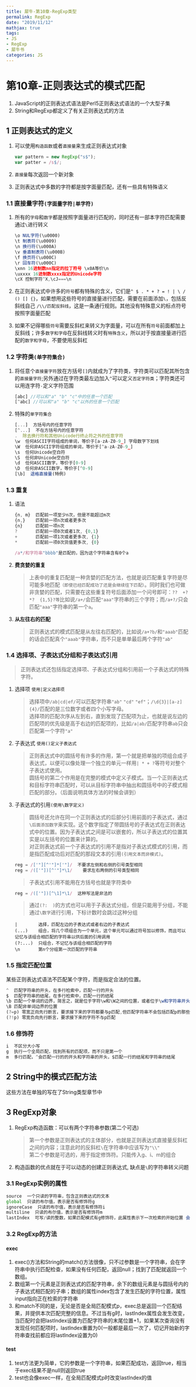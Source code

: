 ```yaml
---
title: 犀牛-第10章-RegExp类型
permalink: RegExp
date: "2019/11/12"
mathjax: true
tags: 
- JS 
- RegExp
- 犀牛书
categories: JS
---
```


# 第10章-正则表达式的模式匹配

1. JavaScript的正则表达式语法是Perl5正则表达式语法的一个大型子集
2. String和RegExp都定义了有关正则表达式的方法

## 1 正则表达式的定义

1. 可以使用`构造函数`或者`直接量`来生成正则表达式对象

    ```JavaScript
    var pattern = new RegExp("s$");
    var patter = /s$/;
    ```

2. `直接量`每次返回一个新对象
3. 正则表达式中多数的字符都是按字面量匹配，还有一些具有特殊语义

### 1.1 直接量字符`(字面量字符|单字符)`

1. 所有的`字母`和`数字`都是按照字面量进行匹配的，同时还有一部本字符匹配需要通过`\`进行转义

    ```javascript
    \o NUL字符(\u0000)
    \t 制表符(\u0009)
    \n 换行符(\u000A)
    \v 垂直制表符(\u000B)
    \f 换页符(\u000C)
    \r 回车符(\u000C)
    \xnn 16进制数nn指定的拉丁符号 \x0A等价\n
    \uxxxx 16进制数xxxx指定的Unicode字符
    \cX 控制字符^X,\cJ===\n
    ```

2. 在正则表达式中许多的`符号`都有特殊的含义，它们是`^ $ . * + ? = ! | \ / () [] {}`，如果想用这些符号的直接量进行匹配，需要在前面添加`\`，包括反斜线自己 `/\\/匹配反斜线`，这是一条通行规则。其他没有特殊意义的标点符号按照字面量匹配  
3. 如果不记得哪些`符号`需要反斜杠来转义为字面量，可以在所有`符号`前面都加上反斜线；许多`数字和字母`在反斜线转义时有`特殊含义`，所以对于按直接量进行匹配的`数字和字母`，不要使用反斜杠

### 1.2 字符类`(单字符集合)`

1. 将任意个`直接量字符`放在方括号`[]`内就成为了字符类，字符类可以匹配其所包含的`直接量字符`;另外通过在字符类最左边加入`^`可以定义`否定字符类`；字符类还可以用连字符`-`定义字符范围

    ```javascript
    [abc] //可以和"a" "b" "c"中的任意一个匹配
    [^abc] //可以和"a" "b" "c"以外的任意一个匹配
    ```

2. 特殊的`单字符集合`

    ```javascript
    [...]  方括号内的任意字符
    [^...]  不在方括号内的任意字符
    .  除去换行符和其他Unicode行终止符之外的任意字符
    \w  任何ASCII字符组成的单词，等价于[a-zA-Z0-9_] 字母数字下划线
    \W  任何非ASCII字符组成的单词，等价于[^a-zA-Z0-9_]
    \s  任何Unicode空白符
    \S  任何非Unicode空白符
    \d  任何ASCII数字，等价于[0-9]
    \D  任何非ASCII数字，等价于[^0-9]
    [\b]  退格直接量(特例)
    ```

### 1.3 重复

1. 语法

    ```javascript
    {n, m}  匹配前一项至少n次，但是不能超过m次
    {n,}    匹配前一项n次或者更多次
    {n}     匹配前一项n次
    ?       匹配前一项0次或者1次, {0,1}
    +       匹配前一项1次或者更多次, {1}
    *       匹配前一项0次货值更多次, {0}

    /a*/和字符串"bbbb"是匹配的，因为这个字符串含有0个a
    ```

2. **费贪婪的重复**  
    > 上表中的重复匹配是一种贪婪的匹配方法，也就是说匹配重复字符是尽可能多地匹配`（即使已经匹配成功了还是会继续往下匹配）`。同时我们也可做非贪婪的匹配，只需要在这些重复符号后面添加一个问号即可：`??  +?  *?  {1,5}?等`比如说`/a+/`会匹配`"aaa"`字符串的三个字符；而`/a+?/`只会匹配`"aaa"`字符串的第一个`a`。
3. **从左往右的匹配**
    > 正则表达式的模式匹配是从左往右匹配的，比如说`/a+?b/`和`"aaab"`匹配的话会匹配真个`"aaab"`字符串，而不只是单单最后两个字符`"ab"`

### 1.4 选择项、子表达式分组和子表达式引用

> 正则表达式还包括指定选择项、子表达式分组和引用前一个子表达式的特殊字符。

1. 选择项 `使用|定义选择项`
    > 选择项中`/ab|cd|ef/`可以匹配字符串`"ab"` `"cd"` `"ef"`；`/\d{3}|[a-z]{4}/`匹配的是三位数字或者四个小写字母。  
    >  选择项的匹配次序从左到右，直到发现了匹配项为止，也就是说左边的匹配项的优先级是高于右边的匹配项的，比如`/a|ab/`匹配字符串`ab`只会匹配第一个字符`"a"`
2. 子表达式 `使用()定义子表达式`
    > 正则表达式中的圆括号有许多的作用，第一个就是把单独的项组合成子表达式，以便可以像处理一个独立的单元一样用`| * + ?`等符号对整个子表达式使用。  
    > 圆括号的第二个作用是在完整的模式中定义子模式。当一个正则表达式和目标字符串匹配时，可以从目标字符串中抽出和圆括号中的子模式相匹配的部分。（后面说明具体方法的时候会讲到）
3. 子表达式的引用`(使用\数字定义)`
    > 圆括号还允许在同一个正则表达式的后部分引用前面的子表达式，通过`\后面添加数字`来实现。这个数字指定了带圆括号的子表达式在正则表达式中的位置。因为子表达式之间是可以嵌套的，所以子表达式的位置其实是以左括号的位置来计算的。  
    > 对正则表达式前一个子表达式的引用不是指对子表达式模式的引用，而是指匹配成功后对匹配的那段文本的引用`(引用文本而非模式)`。

    ```javascript
    reg = /['"][^'"]*['"]/  不要求左侧和右侧的引号类型相同
    reg = /(['"])[^'"]*\1/    要求左右两侧的引号类型相同
    ```

    > 子表达式引用不能用在方括号也就是字符类中

    ```javascript
    reg = /(['"])[^\1]*\1/  这种写法是非法的
    ```

    > 通过`(?:  )`的方式也可以用于子表达式分组，但是只能用于分组，不能通过`\数字`进行引用，下标计数时会跳过这种分组

    ```javascirpt
    |        选择，匹配左边的子表达式或者右边的子表达式
    (...)    组合，将几个项组合为一个单元，这个单元可以通过符号加以修饰，而且可以记忆与该组合相匹配的字符串以供后面的引用调用
    (?:...)  只组合，不记忆与该组合相匹配的字符
    \n       第n个分组第一次匹配的字符串
    ```

### 1.5 指定匹配位置

某些正则表达式语法不匹配某个字符，而是指定合法的位置。

```javascript
^  匹配字符串的开头，在多行检索中，匹配一行的开头
$  匹配字符串的结尾，在多行检索中，匹配一行的结尾
\b 匹配一个单词的边界，简言之，就是位于字符\w和\W之间的位置，或者位于\w和字符串开头和结尾的位置([\b]匹配的退格符)
\B 匹配非单词边界的位置
(?=p) 零宽正向先行断言，要求接下来的字符都要与p匹配,但匹配字符串不会包括匹配p的那些字符
(?!p) 零宽负向先行断言，要求接下来的字符不与p匹配
```

### 1.6 修饰符

```javascript
i  不区分大小写
g  执行一个全局匹配，找到所有的匹配项，而不只是第一个
m  多行匹配，^会匹配一行的的开头和字符串的开头，$匹配一行的结尾和字符串的结尾
```

## 2 String中的模式匹配方法

这些方法在单独的写在了String类型章节中

## 3 RegExp对象

1. RegExp构造函数：可以有两个字符串参数(第二个可选)
    > 第一个参数是正则表达式的主体部分，也就是正则表达式直接量反斜杠之间的内容；注意此时的反斜杠`\`在字符串中应该写为`"\\"`  
    > 第二个参数是可选的，用于指定修饰符。只能传入g、i、m的组合
2. 构造函数的优点就在于可以动态的创建正则表达式, 缺点是`\`的字符串转义问题

### 3.1 RegExp实例的属性

```javascript
source  一个只读的字符串，包含正则表达式的文本
global  只读的布尔值，表示是否有修饰符g
ignoreCase  只读的布尔值，表示是否有修饰符i
multiline  只读的布尔值，表示是否有修饰符m
lastIndex  可写/读的整数，如果匹配模式有g修饰符，此属性表示下一次检索的开始位置 会在exec()和test()方法中使用到
```

### 3.2 RegExp的方法

#### exec

1. exec()方法和String的match()方法很像，只不过参数是一个字符串，会在字符串中执行匹配检查，如果没有任何匹配，返回null；找到了匹配就返回一个数组。
2. 数组第一个元素是正则表达式的匹配字符串，余下的数组元素是与圆括号内的子表达式相匹配的子串；数组的属性index包含了发生匹配的字符位置，属性input指向正在检索的字符串
3. 和match不同的是，无论是否是全局匹配模式p，exec总是返回一个匹配结果，并提供本次匹配完整的信息。不过当有g时，lastIndex属性会发生改变，当匹配时会把lastIndex设置为匹配字符串的末尾位置+1，如果某次查询没有发现任何匹配项时，lastIndex重置为0(一般都是最后一次了，切记开始新的字符串查找前都应将lastIndex设置为0)

#### test

1. test方法更为简单，它的参数是一个字符串，如果匹配成功，返回true，相当于exec结果不是null则返回true
2. test也会像exec一样，在全局匹配模式p时改变lastIndex的值
